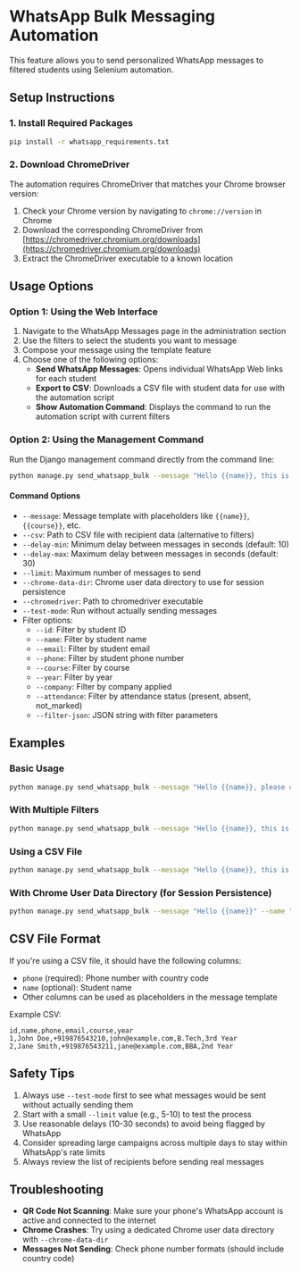 # WhatsApp Bulk Messaging Automation

This feature allows you to send personalized WhatsApp messages to filtered students using Selenium automation.

## Setup Instructions

### 1. Install Required Packages

```bash
pip install -r whatsapp_requirements.txt
```

### 2. Download ChromeDriver

The automation requires ChromeDriver that matches your Chrome browser version:

1. Check your Chrome version by navigating to `chrome://version` in Chrome
2. Download the corresponding ChromeDriver from [https://chromedriver.chromium.org/downloads](https://chromedriver.chromium.org/downloads)
3. Extract the ChromeDriver executable to a known location

## Usage Options

### Option 1: Using the Web Interface

1. Navigate to the WhatsApp Messages page in the administration section
2. Use the filters to select the students you want to message
3. Compose your message using the template feature
4. Choose one of the following options:
   - **Send WhatsApp Messages**: Opens individual WhatsApp Web links for each student
   - **Export to CSV**: Downloads a CSV file with student data for use with the automation script
   - **Show Automation Command**: Displays the command to run the automation script with current filters

### Option 2: Using the Management Command

Run the Django management command directly from the command line:

```bash
python manage.py send_whatsapp_bulk --message "Hello {{name}}, this is a reminder about your interview tomorrow." --filter-json '{"course":"B.Tech","attendance_status":"present"}'
```

#### Command Options

- `--message`: Message template with placeholders like `{{name}}`, `{{course}}`, etc.
- `--csv`: Path to CSV file with recipient data (alternative to filters)
- `--delay-min`: Minimum delay between messages in seconds (default: 10)
- `--delay-max`: Maximum delay between messages in seconds (default: 30)
- `--limit`: Maximum number of messages to send
- `--chrome-data-dir`: Chrome user data directory to use for session persistence
- `--chromedriver`: Path to chromedriver executable
- `--test-mode`: Run without actually sending messages
- Filter options:
  - `--id`: Filter by student ID
  - `--name`: Filter by student name
  - `--email`: Filter by student email
  - `--phone`: Filter by student phone number
  - `--course`: Filter by course
  - `--year`: Filter by year
  - `--company`: Filter by company applied
  - `--attendance`: Filter by attendance status (present, absent, not_marked)
  - `--filter-json`: JSON string with filter parameters

## Examples

### Basic Usage

```bash
python manage.py send_whatsapp_bulk --message "Hello {{name}}, please confirm your attendance for {{company}} interview tomorrow." --course "B.Tech" --test-mode
```

### With Multiple Filters

```bash
python manage.py send_whatsapp_bulk --message "Hello {{name}}, this is a reminder about your interview." --filter-json '{"course":"B.Tech","year":"3rd Year","attendance_status":"present"}'
```

### Using a CSV File

```bash
python manage.py send_whatsapp_bulk --message "Hello {{name}}, this is a reminder." --csv "exported_students.csv" --delay-min 15 --delay-max 45
```

### With Chrome User Data Directory (for Session Persistence)

```bash
python manage.py send_whatsapp_bulk --message "Hello {{name}}" --name "John" --chrome-data-dir "/path/to/chrome/profile" --chromedriver "/path/to/chromedriver"
```

## CSV File Format

If you're using a CSV file, it should have the following columns:

- `phone` (required): Phone number with country code
- `name` (optional): Student name
- Other columns can be used as placeholders in the message template

Example CSV:

```
id,name,phone,email,course,year
1,John Doe,+919876543210,john@example.com,B.Tech,3rd Year
2,Jane Smith,+919876543211,jane@example.com,BBA,2nd Year
```

## Safety Tips

1. Always use `--test-mode` first to see what messages would be sent without actually sending them
2. Start with a small `--limit` value (e.g., 5-10) to test the process
3. Use reasonable delays (10-30 seconds) to avoid being flagged by WhatsApp
4. Consider spreading large campaigns across multiple days to stay within WhatsApp's rate limits
5. Always review the list of recipients before sending real messages

## Troubleshooting

- **QR Code Not Scanning**: Make sure your phone's WhatsApp account is active and connected to the internet
- **Chrome Crashes**: Try using a dedicated Chrome user data directory with `--chrome-data-dir`
- **Messages Not Sending**: Check phone number formats (should include country code)
